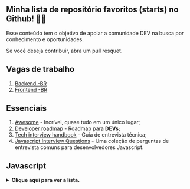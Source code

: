 <div>
  <h2>Minha lista de repositório favoritos (starts) no Github! 🐱‍💻</h2>
  <p>Esse conteúdo tem o objetivo de apoiar a comunidade DEV na busca por conhecimento e oportunidades.</p>
  <p>Se você deseja contribuir, abra um pull resquet.</p>
  <h2>Vagas de trabalho</h2>
  <ol>
    <li><a href="https://github.com/backend-br/vagas">Backend -BR</a></li>
    <li><a href="https://github.com/frontendbr/vagas">Frontend -BR</a></li>
  </ol>
  <h2>Essenciais</h2>
  <ol>
    <li><a href="https://github.com/sindresorhus/awesome">Awesome</a> - Incrível, quase tudo em um único lugar;</li>
    <li><a href="https://github.com/kamranahmedse/developer-roadmap">Developer roadmap</a> - Roadmap para <strong>DEVs</strong>;</li>
    <li><a href="https://github.com/yangshun/tech-interview-handbook">Tech interview handbook</a> - Guia de entrevista técnica;</li>
    <li><a href="https://github.com/sudheerj/Javascript-interview-questions">Javascript Interview Questions</a> - Uma coleção de perguntas de entrevista comuns para desenvolvedores Javascript.</li>
  </ol>
  <h2>Javascript</h2>
  <details>
    <summary><strong>Clique aqui para ver a lista.</strong></summary>
    <ol>
      <li><a href="https://github.com/wesbos/Javascript30">Javascript30</a> - Um curso gratuito de 30 dias que ensina como construir projetos práticos com Javascript;</li>
      <li><a href="https://github.com/metagrover/ES6-for-humans">ES6 for Humans</a> - Um guia simples e fácil de entender para as novas funcionalidades do ECMAScript 5 (ES6);</li>
      <li><a href="https://github.com/mbeaudru/modern-js-cheatsheet">Modern JS Cheatsheet</a> - Um guia rápido de referência para as novas funcionalidades do Javascript;</li>
      <li><a href="https://github.com/trekhleb/Javascript-algorithms">Javascript Algorithms</a> - Um conjunto de algoritmos e estruturas de dados escritos em Javascript;</li>
      <li><a href="https://github.com/TheAlgorithms/Javascript">The Algorithms - Javascript</a> - Uma coleção de algoritmos e estruturas de dados populares implementados em Javascript;</li>
      <li><a href="https://github.com/benoitvallon/computer-science-in-Javascript">Computer Science in Javascript</a> - Um repositório que ensina os fundamentos da ciência da computação usando Javascript;</li>
      <li><a href="https://github.com/leonardomso/33-js-concepts">33 JS Concepts</a> - Uma lista de conceitos avançados em Javascript que todos os desenvolvedores devem conhecer;</li>
      <li><a href="https://github.com/getify/Functional-Light-JS">Functional Light JS</a> - Um livro gratuito que ensina programação funcionalem Javascript de forma leve e acessível;</li>
<li><a href="https://github.com/MostlyAdequate/mostly-adequate-guide">Mostly Adequate Guide</a> - Um livro gratuito que ensina programação funcional com Javascript de forma divertida e engraçada;</li>
<li><a href="https://github.com/ryanmcdermott/clean-code-Javascript">Clean Code Javascript</a> - Um conjunto de regras e boas práticas para escrever código limpo e legível em Javascript;</li>
<li><a href="https://github.com/braziljs/js-the-right-way">JS the Right Way</a> - Um guia de boas práticas para desenvolvimento Javascript;</li>
<li><a href="https://github.com/braziljs/eloquente-Javascript">Eloquente Javascript PT-BR</a> - Um livro gratuito que ensina Javascript de forma clara e concisa em <strong>PORTUGUÊS</strong>;</li>
<li><a href="https://github.com/marijnh/Eloquent-Javascript">Eloquent Javascript ENG</a> - Um livro gratuito que ensina Javascript de forma clara e concisa;</li>
<li><a href="https://github.com/getify/You-Dont-Know-JS">You Don't Know JS</a> - Uma série de livros gratuitos que ajudam a entender melhor o Javascript e seus conceitos avançados;</li>
<li><a href="https://github.com/airbnb/Javascript">Airbnb Javascript</a> - Um conjunto de regras e convenções de estilo de codificação recomendadas pela Airbnb para Javascript;</li>
<li><a href="https://github.com/Vishal-raj-1/Awesome-Javascript-Projects">Awesome Javascript Projects</a> - Uma coleção de projetos incríveis desenvolvidos com Javascript;</li>
<li><a href="https://github.com/elsewhencode/project-guidelines">Project Guidelines</a> - Um conjunto de diretrizes e boas práticas para organizar e gerenciar projetos de desenvolvimento de software;</li>
<li><a href="https://github.com/kamranahmedse/design-patterns-for-humans">Design Patterns for Humans</a> - Um guia para entender os padrões de projeto de software de forma simples e fácil;</li>
<li><a href="https://github.com/mateusortiz/webcomponents-the-right-way">Webcomponents the Right Way</a> - Um guia para construir componentes web reutilizáveis e escaláveis;</li>
<li><a href="https://github.com/lukehoban/es6features">ES6 Features</a> - Um guia detalhado das novas funcionalidades do ECMAScript 6 (ES6);</li>
<li><a href="https://github.com/sorrycc/awesome-Javascript">Awesome Javascript</a> - Uma coleção de recursos, bibliotecas e frameworks Javascript populares;</li>
<li><a href="https://github.com/yeungon/In-Javascript-we-trust">In Javascript We Trust</a> - Um guia para aprender e entender Javascript;</li>
<li><a href="https://github.com/betrybe/eslint-config-trybe">Eslint config trybe</a> - Configuração do ESLint com as regras da Trybe.</
